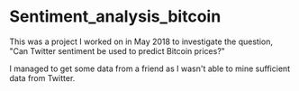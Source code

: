 # Sentiment_analysis_bitcoin
This was a project I worked on in May 2018 to investigate the question, "Can Twitter sentiment be used to predict Bitcoin prices?"

I managed to get some data from a friend as I wasn't able to mine sufficient data from Twitter.
